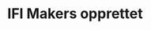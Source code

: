 ---
title: IFI Makers opprettet
tags: ifi-makers
year: 2016
sources:
  - http://www.mn.uio.no/ifi/livet-rundt-studiene/organisasjoner/ifi-makers.html UiO
view: none
---